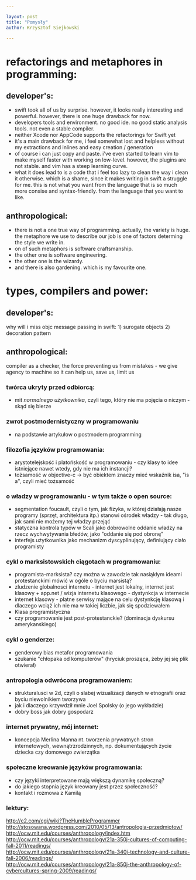 ```yaml
---

layout: post
title: "Pomysły"
author: Krzysztof Siejkowski

---
```


# refactorings and metaphores in programming:

## developer's:
* swift took all of us by surprise. however, it looks really interesting and powerful. however, there is one huge drawback for now.
* developers tools and environment. no good ide. no good static analysis tools. not even a stable compiler.
* neither Xcode nor AppCode supports the refactorings for Swift yet
* it's a main drawback for me, i feel somewhat lost and helpless without my extractions and inlines and easy creation / generation
* of course i can just copy and paste. i've even started to learn vim to make myself faster with working on low-level. however, the plugins are not stable. and vim has a steep learning curve.
* what it does lead to is a code that i feel too lazy to clean the way i clean it otherwise. which is a shame, since it makes writing in swift a struggle for me. this is not what you want from the language that is so much more consise and syntax-friendly. from the language that you want to like.

## anthropological:
* there is not a one true way of programming. actually, the variety is huge. the metaphore we use to describe our job is one of factors determing the style we write in.
* on of such metaphors is software craftsmanship.
* the other one is software engineering.
* the other one is the wizardy.
* and there is also gardening. which is my favourite one.

# types, compilers and power:

## developer's: 
why will i miss objc message passing in swift: 1) surogate objects 2) decoration pattern

## anthropological:
compiler as a checker, the force preventing us from mistakes - we give agency to machine so it can help us, save us, limit us








### twórca ukryty przed odbiorcą:  
* mit _normalnego użytkownika_, czyli tego, który nie ma pojęcia o niczym - skąd się bierze

### zwrot postmodernistyczny w programowaniu
* na podstawie artykułow o postmodern programming

### filozofia języków programowania:
* arystotelejskość i platońskość w programowaniu - czy klasy to idee istniejące nawet wtedy, gdy nie ma ich instancji?
* tożsamość w objective-c -> być obiektem znaczy mieć wskaźnik isa, "is a", czyli mieć tożsamość

### o władzy w programowaniu - w tym także o open source:   
* segmentation foucault, czyli o tym, jak fizyka, w której działają nasze programy (sprzęt, architektura itp.) stanowi ośrodek władzy - tak długo, jak sami nie możemy tej władzy przejąć   
* statyczna kontrola typów w Scali jako dobrowolne oddanie władzy na rzecz wychwytywania błedów, jako "oddanie się pod obronę"   
* interfejs użytkownika jako mechanizm dyscyplinujący, definiujący ciało programisty     
   
### cykl o marksistowskich ciągotach w programowaniu:   
* programista-marksista? czy można w zawodzie tak nasiąkłym ideami protestanckimi mówić w ogóle o byciu marsistą?   
* zludzenie globalnosci internetu - internet jest lokalny, internet jest klasowy + app.net / wizja internetu klasowego - dystynkcja w internecie   
* internet klasowy - płatne serwisy mające na celu dystynkcję klasową i dlaczego wciąż ich nie ma w takiej liczbie, jak się spodziewałem
* Klasa programistyczna   
* czy programowanie jest post-protestanckie? (dominacja dyskursu amerykanskiego)   
   
### cykl o genderze:   
* genderowy bias metafor programowania   
* szukanie "chłopaka od komputerów" (hryciuk prosząca, żeby jej się plik otwierał)   
   
### antropologia odwrócona programowaniem:   
* strukturalusci w 2d, czyli o slabej wizualizacji danych w etnografii oraz byciu niewolnikiem tworzywa   
* jak i dlaczego krzywdził mnie Joel Spolsky (o jego wykładzie)   
* dobry boss jak dobry gospodarz     
    
### internet prywatny, mój internet:   
* koncepcja Merlina Manna nt. tworzenia prywatnych stron internetowych, wewnątrzrodzinnych, np. dokumentujących życie dziecka czy domowego zwierzątka      

### społeczne kreowanie języków programowania:   
* czy języki interpretowane mają większą dynamikę społeczną?    
* do jakiego stopnia język kreowany jest przez społeczność?    
* kontakt i rozmowa z Kamilą     
   
### lektury:     
http://c2.com/cgi/wiki?TheHumbleProgrammer     
http://stosowana.wordpress.com/2010/05/13/antropologia-przedmiotow/     
http://ocw.mit.edu/courses/anthropology/index.htm     
http://ocw.mit.edu/courses/anthropology/21a-350j-cultures-of-computing-fall-2011/readings/     
http://ocw.mit.edu/courses/anthropology/21a-340j-technology-and-culture-fall-2006/readings/     
http://ocw.mit.edu/courses/anthropology/21a-850j-the-anthropology-of-cybercultures-spring-2009/readings/     
